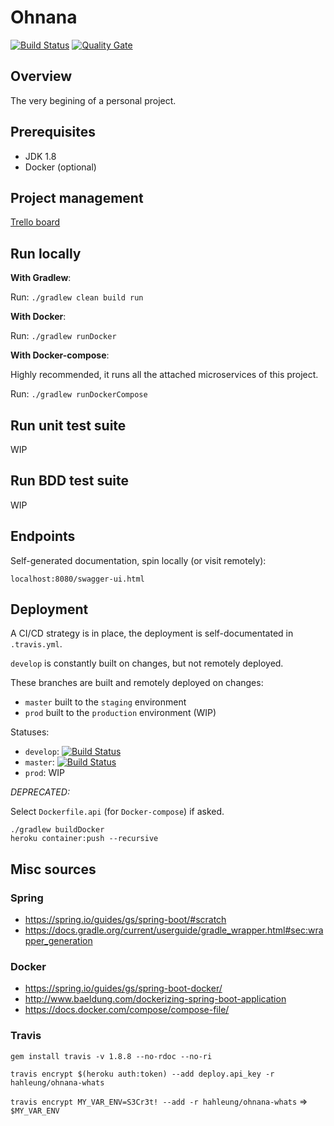 # Ohnana
[![Build Status](https://travis-ci.org/hahleung/ohnana-whats.svg?branch=master)](https://travis-ci.org/hahleung/ohnana-whats)
[![Quality Gate](https://sonarcloud.io/api/badges/gate?key=ohnana:ohnana-whats)](https://sonarcloud.io/api/badges/gate?key=ohnana:ohnana-whats)

## Overview

The very begining of a personal project.

## Prerequisites

- JDK 1.8
- Docker (optional)

## Project management

[Trello board](https://trello.com/b/J03PJN1p)

## Run locally

**With Gradlew**:

Run: `./gradlew clean build run`

**With Docker**:

Run: `./gradlew runDocker`

**With Docker-compose**:

Highly recommended, it runs all the attached microservices of this project.

Run: `./gradlew runDockerCompose`

## Run unit test suite

WIP

## Run BDD test suite

WIP

## Endpoints

Self-generated documentation, spin locally (or visit remotely):
```
localhost:8080/swagger-ui.html
```

## Deployment

A CI/CD strategy is in place, the deployment is self-documentated in `.travis.yml`.

`develop` is constantly built on changes, but not remotely deployed.

These branches are built and remotely deployed on changes:
- `master` built to the `staging` environment
- `prod` built to the `production` environment (WIP)

Statuses:
- `develop`: [![Build Status](https://travis-ci.org/hahleung/ohnana-whats.svg?branch=develop)](https://travis-ci.org/hahleung/ohnana-whats)
- `master`: [![Build Status](https://travis-ci.org/hahleung/ohnana-whats.svg?branch=master)](https://travis-ci.org/hahleung/ohnana-whats)
- `prod`: WIP

_DEPRECATED:_

Select `Dockerfile.api` (for `Docker-compose`) if asked.

```
./gradlew buildDocker
heroku container:push --recursive
```

## Misc sources

### Spring
- https://spring.io/guides/gs/spring-boot/#scratch
- https://docs.gradle.org/current/userguide/gradle_wrapper.html#sec:wrapper_generation

### Docker
- https://spring.io/guides/gs/spring-boot-docker/
- http://www.baeldung.com/dockerizing-spring-boot-application
- https://docs.docker.com/compose/compose-file/

### Travis
`gem install travis -v 1.8.8 --no-rdoc --no-ri`

`travis encrypt $(heroku auth:token) --add deploy.api_key -r hahleung/ohnana-whats`

`travis encrypt MY_VAR_ENV=S3Cr3t! --add -r hahleung/ohnana-whats` => `$MY_VAR_ENV`